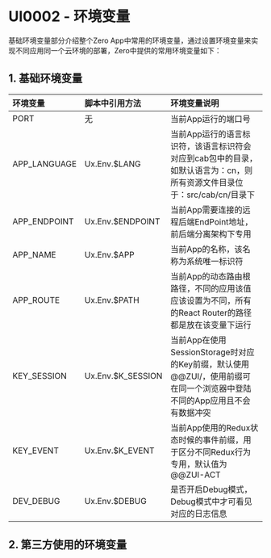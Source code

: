 # UI0002 - 环境变量

基础环境变量部分介绍整个Zero App中常用的环境变量，通过设置环境变量来实现不同应用同一个云环境的部署，Zero中提供的常用环境变量如下：

## 1. 基础环境变量

| 环境变量 | 脚本中引用方法 | 环境变量说明 |
| :--- | :--- | :--- |
| PORT | 无 | 当前App运行的端口号 |
| APP\_LANGUAGE | Ux.Env.$LANG | 当前App运行的语言标识符，该语言标识符会对应到cab包中的目录，如默认语言为：cn，则所有资源文件目录位于：src/cab/cn/目录下 |
| APP\_ENDPOINT | Ux.Env.$ENDPOINT | 当前App需要连接的远程后端EndPoint地址，前后端分离架构下专用 |
| APP\_NAME | Ux.Env.$APP | 当前App的名称，该名称为系统唯一标识符 |
| APP\_ROUTE | Ux.Env.$PATH | 当前App的动态路由根路径，不同的应用该值应该设置为不同，所有的React Router的路径都是放在该变量下运行 |
| KEY\_SESSION | Ux.Env.$K\_SESSION | 当前App在使用SessionStorage时对应的Key前缀，默认使用@@ZUI/，使用前缀可在同一个浏览器中登陆不同的App应用且不会有数据冲突 |
| KEY\_EVENT | Ux.Env.$K\_EVENT | 当前App使用的Redux状态时候的事件前缀，用于区分不同Redux行为专用，默认值为@@ZUI-ACT |
| DEV\_DEBUG | Ux.Env.$DEBUG | 是否开启Debug模式，Debug模式中才可看见对应的日志信息 |

## 2. 第三方使用的环境变量





